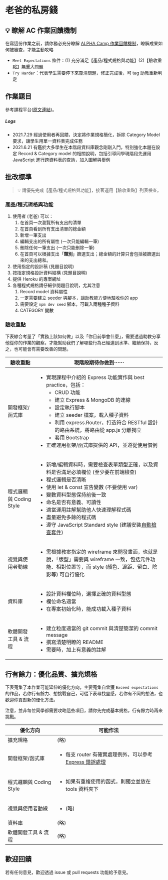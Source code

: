 # 老爸的私房錢

## 💡 瞭解 AC 作業回饋機制

在寫這份作業之前，請你務必充分瞭解 <a href="https://github.com/ALPHACamp/web-grading-rubic" target="_blank">ALPHA Camp 作業回饋機制</a>，瞭解成果如何被審查，才能主動攻略

- `Meet Expectations` 條件：(1) 充分滿足【產品/程式規格與功能】(2)【驗收重點】無重大問題
- `Try Harder`：代表學生需要停下來釐清問題，修正完成後，可 tag 助教重新判定

## 作業題目

參考課程平台([原文連結](https://lighthouse.alphacamp.co/courses/100/assignments/3025))。

##### Logs

- 2021.7.29 經過使用者再回饋，決定將作業規格簡化，拆除 Category Model 要求，讓學生用單一資料表完成任務
- 2021.6.21 有鑑於大多學生在本階段資料庫觀念剛剛入門，特別強化本題在設定 Record & Category model 的相關說明，包括引導同學現階段先運用 JavaScript 進行跨資料表的查詢，加入圖解與舉例

## 批改標準

> 💡  請優先完成【產品/程式規格與功能】，接著運用【驗收重點】列表檢查。

### 產品/程式規格與功能

1. 使用者 (老爸) 可以：
   1. 在首頁一次瀏覽所有支出的清單
   2. 在首頁看到所有支出清單的總金額
   3. 新增一筆支出
   4. 編輯支出的所有屬性 (一次只能編輯一筆)
   5. 刪除任何一筆支出 (一次只能刪除一筆)
   6. 在首頁可以根據支出「**類別**」篩選支出；總金額的計算只會包括被篩選出來的支出總和。
2. 使用指定的設計稿 (見題目說明)
3. 按指定規格設計資料結構 (見題目說明)
4. 提供 Heroku 的專案網址
5. 各種程式規格請仔細參閱題目說明，尤其注意
   1. Record model 資料屬性
   2. 一定需要建立 seeder 與腳本，讓助教能方便地驗收你的 app
   3. 需要設定 `npm dev seed` 腳本，可載入兩種種子資料
   4. CATEGORY 變數

### 驗收重點

下表綜合考量了「實務上該如何做」以及「你目前學會什麼」，需要透過助教分享他從你的作業的觀察，才能幫助我們了解哪些行為已經達到水準、繼續保持，反之，也可能會有需要改善的問題。

<table>
  <thead>
    <tr>
      <th>驗收重點</td>
      <th>現階段期待你做到⋯⋯</td>
    </tr>
  </thead>
  <tbody>
    <tr>
      <td>開發框架/函式庫</td>
      <td>
        <ul>
          <li>實現課程中介紹的 Express 功能實作與 best practice，包括：
            <ul>
              <li>CRUD 功能</li>
              <li>建立 Express & MongoDB 的連線</li>
              <li>設定執行腳本</li>
              <li>建立 seeder 檔案，載入種子資料</li>
              <li>利用 express.Router，打造符合 RESTful 設計的路由系統，將路由從 app.js 分離獨立</li>
              <li>套用 Bootstrap</li>
            </ul>
          <li>正確運用框架/函式庫提供的 API，並遵從使用慣例</li>
        </ul>
      </td>
    </tr>
    <tr>
      <td>程式邏輯與 Coding Style</td>
      <td>
        <ul>
          <li>新增/編輯資料時，需要檢查表單類型正確，以及資料是否滿足必填欄位 (至少要在前端檢查)</li>
          <li>程式邏輯是否清晰</li>
          <li>使用 let & const 宣告變數 (不要使用 var)</li>
          <li>變數資料型態保持前後一致</li>
          <li>命名是否有意義、可讀性</li>
          <li>適當運用註解幫助他人快速理解程式碼</li>
          <li>盡量避免多餘的程式碼</li>
          <li>遵守 JavaScript Standard style (建議安裝<a href="https://standardjs.com/index.html#install" target="_blank">自動檢查套件</a>)</li>
        </ul>
      </td>
    </tr>
    <tr>
      <td>視覺與使用者動線</td>
      <td>
        <ul>
          <li>需根據教案指定的 wireframe 來開發畫面，也就是說，「版型」需要與 wireframe 一致，包括元件功能、相對位置等，而 style (顏色、邊距、留白、陰影等) 可自行優化</li>
        </ul>
      </td>
    </tr>
    <tr>
      <td>資料庫</td>
      <td>
        <ul>
          <li>設計資料欄位時，選擇正確的資料型態</li>
          <li>欄位命名適當</li>
          <li>在專案初始化時，能成功載入種子資料</li>
        </ul>
      </td>
    </tr>
      <tr>
      <td>軟體開發工具 & 流程</td>
      <td>
        <ul>
          <li>建立粒度適當的 git commit 與清楚簡潔的 commit message</li>
          <li>撰寫清楚明瞭的 README</li>
          <li>需要時，加上有意義的註解</li>
        </ul>
      </td>
    </tr>
  </tbody>
</table>

## 行有餘力：優化品質、擴充規格

下表蒐集了本作業可能延伸的優化方向，主要蒐集自曾獲 `Exceed expectations` 的作品，若你行有餘力、想挑戰自己，可從下表尋找靈感，若你有不同的想法，也歡迎你貢獻新的優化方法。

注意，並非每位同學都需要攻略這些項目，請你先完成基本規格，行有餘力時再來挑戰。

<table>
  <thead>
    <tr>
      <th>優化方向</td>
      <th>可能作法</td>
    </tr>
  </thead>
  <tbody>
    <tr>
      <td>擴充規格</td>
      <td>(略)</td>
    </tr>
    <tr>
      <td>開發框架/函式庫</td>
      <td>
         <ul>
          <li>每支 router 有確實處理例外，可以參考 <a href="https://expressjs.com/zh-tw/guide/error-handling.html" target="_blank">Express 錯誤處理</a></li>
        </ul>
      </td>
    </tr>
    <tr>
      <td>程式邏輯與 Coding Style</td>
      <td>
         <ul>
          <li>如果有重複使用的函式，則獨立並放在 tools 資料夾下</li>
        </ul>
      </td>
    </tr>
      <tr>
      <td>視覺與使用者動線</td>
      <td>
        <ul>
          <li> (略) </li>
        </ul>
      </td>
    </tr>
    <tr>
      <td>資料庫</td>
      <td>(略)</td>
    </tr>
      <tr>
      <td>軟體開發工具 & 流程</td>
      <td>(略)</td>
    </tr>
  </tbody>
</table>

## 歡迎回饋

若有任何意見，歡迎透過 issue 或 pull requests 功能給予意見。
